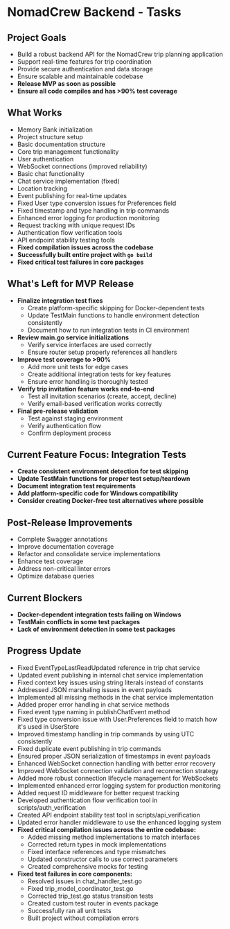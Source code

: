 # NomadCrew Backend - Tasks

##  Project Goals
- Build a robust backend API for the NomadCrew trip planning application
- Support real-time features for trip coordination
- Provide secure authentication and data storage
- Ensure scalable and maintainable codebase
- **Release MVP as soon as possible**
- **Ensure all code compiles and has >90% test coverage**

##  What Works
- Memory Bank initialization
- Project structure setup
- Basic documentation structure
- Core trip management functionality
- User authentication
- WebSocket connections (improved reliability)
- Basic chat functionality
- Chat service implementation (fixed)
- Location tracking
- Event publishing for real-time updates
- Fixed User type conversion issues for Preferences field
- Fixed timestamp and type handling in trip commands
- Enhanced error logging for production monitoring
- Request tracking with unique request IDs
- Authentication flow verification tools
- API endpoint stability testing tools
- **Fixed compilation issues across the codebase**
- **Successfully built entire project with `go build`**
- **Fixed critical test failures in core packages**

##  What's Left for MVP Release
- **Finalize integration test fixes**
  - Create platform-specific skipping for Docker-dependent tests
  - Update TestMain functions to handle environment detection consistently
  - Document how to run integration tests in CI environment
- **Review main.go service initializations**
  - Verify service interfaces are used correctly
  - Ensure router setup properly references all handlers
- **Improve test coverage to >90%**
  - Add more unit tests for edge cases
  - Create additional integration tests for key features
  - Ensure error handling is thoroughly tested
- **Verify trip invitation feature works end-to-end**
  - Test all invitation scenarios (create, accept, decline)
  - Verify email-based verification works correctly
- **Final pre-release validation**
  - Test against staging environment
  - Verify authentication flow
  - Confirm deployment process

## Current Feature Focus: Integration Tests
- **Create consistent environment detection for test skipping**
- **Update TestMain functions for proper test setup/teardown**
- **Document integration test requirements**
- **Add platform-specific code for Windows compatibility**
- **Consider creating Docker-free test alternatives where possible**

##  Post-Release Improvements
- Complete Swagger annotations
- Improve documentation coverage
- Refactor and consolidate service implementations
- Enhance test coverage
- Address non-critical linter errors
- Optimize database queries

##  Current Blockers
- **Docker-dependent integration tests failing on Windows**
- **TestMain conflicts in some test packages**
- **Lack of environment detection in some test packages**

##  Progress Update
- Fixed EventTypeLastReadUpdated reference in trip chat service
- Updated event publishing in internal chat service implementation
- Fixed context key issues using string literals instead of constants
- Addressed JSON marshaling issues in event payloads
- Implemented all missing methods in the chat service implementation
- Added proper error handling in chat service methods
- Fixed event type naming in publishChatEvent method
- Fixed type conversion issue with User.Preferences field to match how it's used in UserStore
- Improved timestamp handling in trip commands by using UTC consistently
- Fixed duplicate event publishing in trip commands
- Ensured proper JSON serialization of timestamps in event payloads
- Enhanced WebSocket connection handling with better error recovery
- Improved WebSocket connection validation and reconnection strategy
- Added more robust connection lifecycle management for WebSockets
- Implemented enhanced error logging system for production monitoring
- Added request ID middleware for better request tracking
- Developed authentication flow verification tool in scripts/auth_verification
- Created API endpoint stability test tool in scripts/api_verification
- Updated error handler middleware to use the enhanced logging system
- **Fixed critical compilation issues across the entire codebase:**
  - Added missing method implementations to match interfaces
  - Corrected return types in mock implementations
  - Fixed interface references and type mismatches
  - Updated constructor calls to use correct parameters
  - Created comprehensive mocks for testing
- **Fixed test failures in core components:**
  - Resolved issues in chat_handler_test.go
  - Fixed trip_model_coordinator_test.go
  - Corrected trip_test.go status transition tests
  - Created custom test router in events package
  - Successfully ran all unit tests
  - Built project without compilation errors
